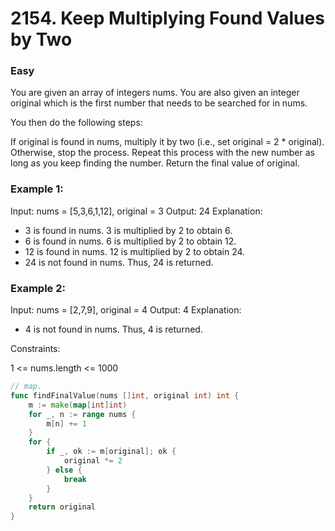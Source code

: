 # 2154. Keep Multiplying Found Values by Two

### Easy

You are given an array of integers nums. You are also given an integer original which is the first number that needs to be searched for in nums.

You then do the following steps:

If original is found in nums, multiply it by two (i.e., set original = 2 * original).
Otherwise, stop the process.
Repeat this process with the new number as long as you keep finding the number.
Return the final value of original.

### Example 1:

Input: nums = [5,3,6,1,12], original = 3
Output: 24
Explanation: 
- 3 is found in nums. 3 is multiplied by 2 to obtain 6.
- 6 is found in nums. 6 is multiplied by 2 to obtain 12.
- 12 is found in nums. 12 is multiplied by 2 to obtain 24.
- 24 is not found in nums. Thus, 24 is returned.

### Example 2:

Input: nums = [2,7,9], original = 4
Output: 4
Explanation:
- 4 is not found in nums. Thus, 4 is returned.

Constraints:

1 <= nums.length <= 1000

```go
// map. 
func findFinalValue(nums []int, original int) int {
	m := make(map[int]int)
	for _, n := range nums {
		m[n] += 1
	}
	for {
		if _, ok := m[original]; ok {
			original *= 2
		} else {
			break
		}
	}
	return original
}
```
